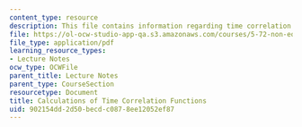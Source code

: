```yaml
---
content_type: resource
description: This file contains information regarding time correlation functions.
file: https://ol-ocw-studio-app-qa.s3.amazonaws.com/courses/5-72-non-equilibrium-statistical-mechanics-spring-2012/902154dd2d50becdc0878ee12052ef87_MIT5_72S12_master4.pdf
file_type: application/pdf
learning_resource_types:
- Lecture Notes
ocw_type: OCWFile
parent_title: Lecture Notes
parent_type: CourseSection
resourcetype: Document
title: Calculations of Time Correlation Functions
uid: 902154dd-2d50-becd-c087-8ee12052ef87
---
```

